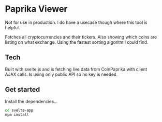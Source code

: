 # Paprika Viewer

Not for use in production. I do have a usecase though where this tool is helpful.

Fetches all cryptocurrencies and their tickers. Also showing which coins are listing on what exchange. Using the fastest sorting algoritm I could find.

## Tech

Built with svelte.js and is fetching live data from CoinPaprika with client AJAX calls.
Is using only public API so no key is needed.

## Get started

Install the dependencies...

```bash
cd svelte-app
npm install
```
